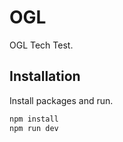 # OGL

OGL Tech Test.

## Installation

Install packages and run.

```bash
npm install
npm run dev
```
